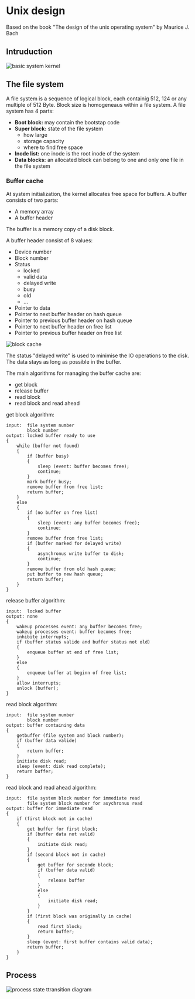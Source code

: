 # Unix design
Based on the book "The design of the unix operating system" by Maurice J. Bach

## Intruduction
![basic system kernel](images/basic_system_kernel.png)

## The file system
A file system is a sequence of logical block, each containig 512, 124 or any multiple of 512 Byte. Block size is homogeneaus within a file system.
A file system has 4 parts:
- **Boot block:** may contain the bootstap code
- **Super block:** state of the file system
    - how large
    - storage capacity
    - where to find free space
- **Inode list:** one inode is the root inode of the system
- **Data blocks:** an allocated block can belong to one and only one file in the file system


### Buffer cache
At system initialization, the kernel allocates free space for buffers.
A buffer consists of two parts:
- A memory array
- A buffer header

The buffer is a memory copy of a disk block.

A buffer header consist of 8 values:
- Device number
- Block number
- Status
    - locked
    - valid data
    - delayed write
    - busy
    - old
    - ...
- Pointer to data
- Pointer to next buffer header on hash queue
- Pointer to previous buffer header on hash queue
- Pointer to next buffer header on free list
- Pointer to previous buffer header on free list

![block cache](images/block_cache.png)

The status "delayed write" is used to minimise the IO operations to the disk. The data stays as long as possible in the buffer.

The main algorithms for managing the buffer cache are:
- get block
- release buffer
- read block
- read block and read ahead

get block algorithm:
~~~
input:  file system number
        block number
output: locked buffer ready to use 
{
    while (buffer not found) 
    {
        if (buffer busy)
        {
            sleep (event: buffer becomes free);
            continue;
        }
        mark buffer busy;
        remove buffer from free list;
        return buffer;
    }
    else
    {
        if (no buffer on free list)
        {
            sleep (event: any buffer becomes free);
            continue;
        }
        remove buffer from free list;
        if (buffer marked for delayed write)
        {
            asynchronus write buffer to disk;
            continue;
        }
        remove buffer from old hash queue;
        put buffer to new hash queue;
        return buffer;
    }
}
~~~

release buffer algorithm:
~~~
input:  locked buffer
output: none
{
    wakeup processes event: any buffer becomes free;
    wakeup processes event: buffer becomes free;
    inhibite interrupts;
    if (buffer status valide and buffer status not old)
    {
        enqueue buffer at end of free list;
    }
    else
    {
        enqueue buffer at beginn of free list;
    }
    allow interrupts;
    unlock (buffer);
}
~~~

read block algorithm:
~~~
input:  file system number
        block number
output: buffer containing data
{
    getbuffer (file system and block number);
    if (buffer data valide)
    {
        return buffer;
    }
    initiate disk read;
    sleep (event: disk read complete);
    return buffer;
}
~~~

read block and read ahead algorithm:
~~~
input:  file system block number for immediate read
        file system block number for asychronus read
output: buffer for immediate read
{
    if (first block not in cache)
    {
        get buffer for first block;
        if (buffer data not valid)
        {
            initiate disk read;
        }
        if (second block not in cache)
        {
            get buffer for seconde block;
            if (buffer data valid)
            {
                release buffer
            }
            else
            {
                initiate disk read;
            }
        }
        if (first block was originally in cache)
        {
            read first block;
            return buffer;
        }
        sleep (event: first buffer contains valid data);
        return buffer;
    }
}    
~~~

## Process
![process state ttransition diagram](images/process_state_transition_diagram.png)